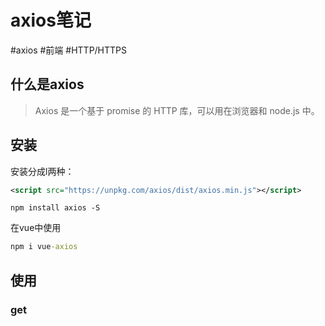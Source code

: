 # axios笔记
#axios  #前端 #HTTP/HTTPS 
## 什么是axios
>Axios 是一个基于 promise 的 HTTP 库，可以用在浏览器和 node.js 中。
## 安装
安装分成l两种：
```xml
<script src="https://unpkg.com/axios/dist/axios.min.js"></script>
```

```undefined
npm install axios -S
```

在vue中使用
```cmd
npm i vue-axios
```
## 使用

### get

